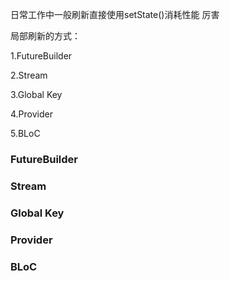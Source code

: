 日常工作中一般刷新直接使用setState()消耗性能 厉害

局部刷新的方式：

1.FutureBuilder

2.Stream

3.Global Key

4.Provider

5.BLoC



### FutureBuilder

### Stream

### Global Key

### Provider

### BLoC

